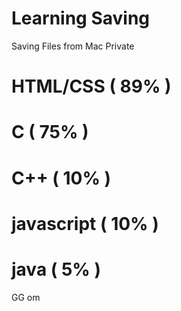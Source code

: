 # Learning Saving

Saving Files from Mac Private

# HTML/CSS ( 89% )

# C ( 75% )

# C++ ( 10% )

# javascript ( 10% )

# java ( 5% )

GG om
